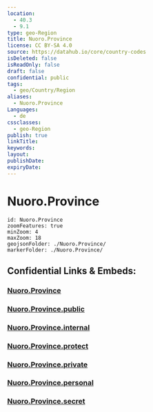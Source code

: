 ```yaml
---
location:
  - 40.3
  - 9.1
type: geo-Region
title: Nuoro.Province
license: CC BY-SA 4.0
source: https://datahub.io/core/country-codes
isDeleted: false
isReadOnly: false
draft: false
confidential: public
tags:
  - geo/Country/Region
aliases:
  - Nuoro.Province
Languages:
  - de
cssclasses:
  - geo-Region
publish: true
linkTitle:
keywords:
layout:
publishDate:
expiryDate:
---
```


# Nuoro.Province

```leaflet
id: Nuoro.Province
zoomFeatures: true 
minZoom: 4 
maxZoom: 18
geojsonFolder: ./Nuoro.Province/
markerFolder: ./Nuoro.Province/
```


## Confidential Links & Embeds: 

### [Nuoro.Province](/_Standards/Earth/Continent/Europe/Europe~South/Italy/regions~Italy/Sardinia/Nuoro.Province.md) 

### [Nuoro.Province.public](/_public/Earth/Continent/Europe/Europe~South/Italy/regions~Italy/Sardinia/Nuoro.Province.public.md) 

### [Nuoro.Province.internal](/_internal/Earth/Continent/Europe/Europe~South/Italy/regions~Italy/Sardinia/Nuoro.Province.internal.md) 

### [Nuoro.Province.protect](/_protect/Earth/Continent/Europe/Europe~South/Italy/regions~Italy/Sardinia/Nuoro.Province.protect.md) 

### [Nuoro.Province.private](/_private/Earth/Continent/Europe/Europe~South/Italy/regions~Italy/Sardinia/Nuoro.Province.private.md) 

### [Nuoro.Province.personal](/_personal/Earth/Continent/Europe/Europe~South/Italy/regions~Italy/Sardinia/Nuoro.Province.personal.md) 

### [Nuoro.Province.secret](/_secret/Earth/Continent/Europe/Europe~South/Italy/regions~Italy/Sardinia/Nuoro.Province.secret.md)

